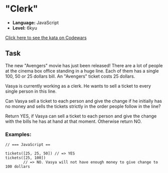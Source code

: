 # "Clerk"

* **Language:** JavaScript
* **Level:**    6kyu

[Click here to see the kata on Codewars](https://www.codewars.com/kata/vasya-clerk/javascript)

## Task
The new "Avengers" movie has just been released! There are a lot of people at the cinema box office standing in a huge line. Each of them has a single 100, 50 or 25 dollars bill. An "Avengers" ticket costs 25 dollars.

Vasya is currently working as a clerk. He wants to sell a ticket to every single person in this line.

Can Vasya sell a ticket to each person and give the change if he initially has no money and sells the tickets strictly in the order people follow in the line?

Return YES, if Vasya can sell a ticket to each person and give the change with the bills he has at hand at that moment. Otherwise return NO.

### Examples:
```
// === JavaScript ==

tickets([25, 25, 50]) // => YES 
tickets([25, 100])    
        // => NO. Vasya will not have enough money to give change to 100 dollars
```